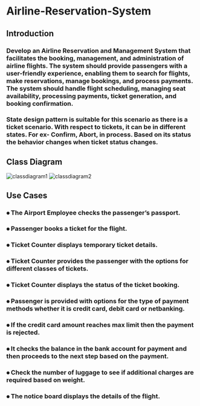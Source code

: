 # Airline-Reservation-System

## Introduction

### Develop an Airline Reservation and Management System that facilitates the booking, management, and administration of airline flights. The system should provide passengers with a user-friendly experience, enabling them to search for flights, make reservations, manage bookings, and process payments. The system should handle flight scheduling, managing seat availability, processing payments, ticket generation, and booking confirmation.

### State design pattern is suitable for this scenario as there is a ticket scenario. With respect to tickets, it can be in different states. For ex- Confirm, Abort, in process. Based on its status the behavior changes when ticket status changes.

## Class Diagram
![classdiagram1](https://github.com/user-attachments/assets/b30af2a0-057a-4ee1-a04d-23aa1fd4618b)
![classdiagram2](https://github.com/user-attachments/assets/08c7885f-e905-40ac-a85f-9eef18eafb61) 

## Use Cases

### ⦁	The Airport Employee checks the passenger’s passport.
### ⦁	Passenger books a ticket for the flight.
### ⦁	Ticket Counter displays temporary ticket details. 
### ⦁	Ticket Counter provides the passenger with the options for different classes of tickets.
### ⦁	Ticket Counter displays the status of the ticket booking.
### ⦁	Passenger is provided with options for the type of payment methods whether it is credit card, debit card or netbanking.
### ⦁	If the credit card amount reaches max limit then the payment is rejected. 
### ⦁	It checks the balance in the bank account for payment and then proceeds to the next step based on the payment.
### ⦁	Check the number of luggage to see if additional charges are required based on weight.
### ⦁	The notice board displays the details of the flight.


